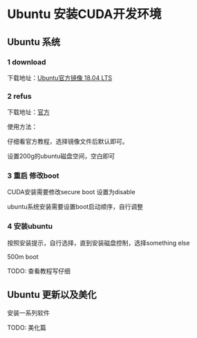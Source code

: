 # Ubuntu 安装CUDA开发环境

## Ubuntu 系统

### 1 download

下载地址：[Ubuntu官方镜像 18.04 LTS](https://ubuntu.com/download/desktop)

### 2 refus

下载地址：[官方](https://rufus.ie/)

使用方法：

仔细看官方教程，选择镜像文件后默认即可。

设置200g的ubuntu磁盘空间，空白即可

### 3 重启 修改boot

CUDA安装需要修改secure boot 设置为disable

ubuntu系统安装需要设置boot启动顺序，自行调整

### 4 安装ubuntu

按照安装提示，自行选择，直到安装磁盘控制，选择something else

500m boot

TODO: 查看教程写仔细

## Ubuntu 更新以及美化

安装一系列软件

TODO: 美化篇